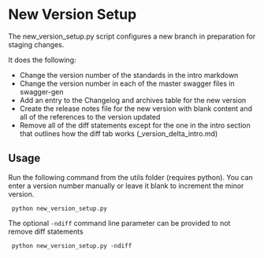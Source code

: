 # New Version Setup

The new_version_setup.py script configures a new branch in preparation for staging changes.

It does the following:
* Change the version number of the standards in the intro markdown
* Change the version number in each of the master swagger files in swagger-gen
* Add an entry to the Changelog and archives table for the new version
* Create the release notes file for the new version with blank content and all of the references to the version updated
* Remove all of the diff statements except for the one in the intro section that outlines how the diff tab works (_version_delta_intro.md)

## Usage

Run the following command from the utils folder (requires python). You can enter a version number manually or leave it blank to increment the minor version.

``` python new_version_setup.py```

The optional `-ndiff` command line parameter can be provided to not remove diff statements

``` python new_version_setup.py -ndiff```
